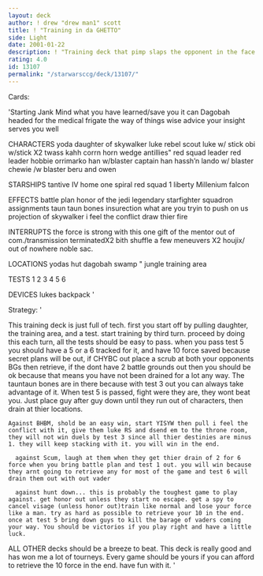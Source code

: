 ```yaml
---
layout: deck
author: ! drew "drew man1" scott
title: ! "Training in da GHETTO"
side: Light
date: 2001-01-22
description: ! "Training deck that pimp slaps the opponent in the face if they get out of line."
rating: 4.0
id: 13107
permalink: "/starwarsccg/deck/13107/"
---
```

Cards: 

'Starting Jank
Mind what you have learned/save you it can
Dagobah
headed for the medical frigate
the way of things
wise advice
your insight serves you well

CHARACTERS
yoda
daughter of skywalker
luke rebel scout
luke w/ stick
obi w/stick X2
twass kahh
corrn horn
wedge antillies" red squad leader
red leader
hobbie
orrimarko
han w/blaster
captain han
hassh’n
lando w/ blaster
chewie /w blaster
beru and owen


STARSHIPS
tantive IV
home one
spiral
red squad 1
liberty
Millenium falcon

EFFECTS
battle plan
honor of the jedi
legendary starfighter
squadron assignments
taun taun bones
insurection
what are you tryin to push on us
projection of skywalker
i feel the conflict
draw thier fire

INTERRUPTS
the force is strong with this one
gift of the mentor
out of com./transmission terminatedX2
bith shuffle
a few meneuvers X2
houjix/ out of nowhere
noble sac.

LOCATIONS
yodas hut
dagobah swamp
   "     jungle
training area

TESTS
1
2
3
4
5
6

DEVICES
lukes backpack
'

Strategy: '

This training deck is just full of tech.
 first you start off by pulling daughter, the training area, and a test. start training by third turn. proceed by doing this each turn, all the tests should be easy to pass. when you pass test 5 you should have a 5 or a 6 tracked for it, and have 10 force saved because secret plans will be out, if CHYBC out place a scrub at both your opponents BGs then retrieve, if the dont have 2 battle grounds out then you should be ok because that means you have not been drained for a lot any way. The tauntaun bones are in there because with test 3 out you can always take advantage of it.
	When test 5 is passed, fight were they are, they wont beat you. Just place guy after guy down until they run out of characters, then drain at thier locations.

	Against BHBM, shold be an easy win, start YISYW then pull i feel the conflict with it, give them luke RS and dsend em to the throne room, they will not win duels by test 3 since all thier destinies are minus 1. they will keep stacking with it. you will win in the end.

	  against Scum, laugh at them when they get thier drain of 2 for 6 force when you bring battle plan and test 1 out. you will win because they arnt going to retrieve any for most of the game and test 6 will drain them out with out vader

	  against hunt down... this is probably the toughest game to play against. get honor out unless they start no escape. get a spy to cancel visage (unless honor out)train like normal and lose your force like a man. try as hard as possible to retrieve your 10 in the end. once at test 5 bring down guys to kill the barage of vaders coming your way. You should be victorios if you play right and have a little luck.

ALL OTHER decks should be a breeze to beat. This deck is really good and has won me a lot of tourneys. Every game should be yours if you can afford to retrieve the 10 force in the end. have fun with it.   '

